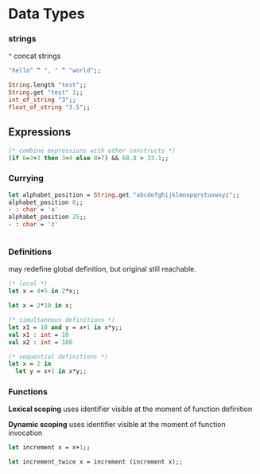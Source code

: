 # Data Types

### strings

`^` concat strings

```ocaml
"hello" ^ ", " ^ "world";;

String.length "test";;
String.get "test" 1;;
int_of_string "3";;
float_of_string "3.5";;
```

## Expressions

```ocaml
(* combine expressions with other constructs *)
(if 6=3+3 then 3<4 else 8>7) && 68.8 > 33.1;;
```

### Currying

```ocaml
let alphabet_position = String.get "abcdefghijklmnopqrstuvwxyz";;
alphabet_position 0;;
- : char = 'a'
alphabet_position 25;;
- : char = 'z'
```

```polymorphic

```

### Definitions

may redefine global definition, but original still reachable.

```ocaml
(* local *)
let x = 4+5 in 2*x;;

let x = 2*10 in x;

(* simultaneous definitions *)
let x1 = 10 and y = x+1 in x*y;;
val x1 : int = 10
val x2 : int = 100

(* sequential definitions *)
let x = 2 in
  let y = x+1 in x*y;;
```

### Functions

**Lexical scoping** uses identifier visible at the moment of function definition

**Dynamic scoping** uses identifier visible at the moment of function invocation

```ocaml
let increment x = x+1;;

let increment_twice x = increment (increment x);;
```
